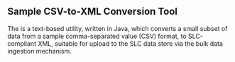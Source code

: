Sample CSV-to-XML Conversion Tool
---------------------------------

The is a text-based utility, written in Java, which converts a small subset of data from a sample comma-separated value (CSV) format, to SLC-compliant XML, suitable for upload to the SLC data store via the bulk data ingestion mechanism.
